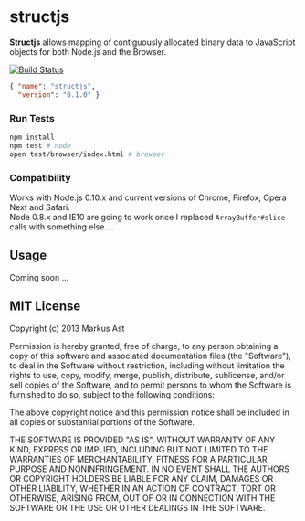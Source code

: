 # structjs

**Structjs** allows mapping of contiguously allocated binary data to JavaScript objects for both Node.js and the Browser.

[![Build Status](https://secure.travis-ci.org/rkusa/structjs.png)](http://travis-ci.org/rkusa/structjs)

```json
{ "name": "structjs",
  "version": "0.1.0" }
```

### Run Tests

```bash
npm install
npm test # node
open test/browser/index.html # browser
```

### Compatibility

Works with Node.js 0.10.x and current versions of Chrome, Firefox, Opera Next and Safari.  
Node 0.8.x and IE10 are going to work once I replaced `ArrayBuffer#slice` calls with something else ...

## Usage

Coming soon ...

## MIT License
Copyright (c) 2013 Markus Ast

Permission is hereby granted, free of charge, to any person obtaining a copy of this software and associated documentation files (the "Software"), to deal in the Software without restriction, including without limitation the rights to use, copy, modify, merge, publish, distribute, sublicense, and/or sell copies of the Software, and to permit persons to whom the Software is furnished to do so, subject to the following conditions:

The above copyright notice and this permission notice shall be included in all copies or substantial portions of the Software.

THE SOFTWARE IS PROVIDED "AS IS", WITHOUT WARRANTY OF ANY KIND, EXPRESS OR IMPLIED, INCLUDING BUT NOT LIMITED TO THE WARRANTIES OF MERCHANTABILITY, FITNESS FOR A PARTICULAR PURPOSE AND NONINFRINGEMENT. IN NO EVENT SHALL THE AUTHORS OR COPYRIGHT HOLDERS BE LIABLE FOR ANY CLAIM, DAMAGES OR OTHER LIABILITY, WHETHER IN AN ACTION OF CONTRACT, TORT OR OTHERWISE, ARISING FROM, OUT OF OR IN CONNECTION WITH THE SOFTWARE OR THE USE OR OTHER DEALINGS IN THE SOFTWARE.
